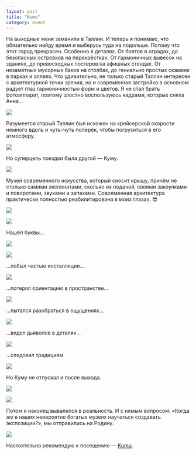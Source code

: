 ```yaml
---
layout: post
title: "Kumu"
category: event
---
```

На выходные меня заманили в Таллин. И теперь я понимаю, что обязательно найду время и выберусь туда на подольше. Потому что этот город прекрасен. Особенно в деталях. От болтов в оградах, до безопасных островков на перекрёстках. От гармоничных вывесок на зданиях, до превосходных постеров на афишных стендах. От незаметных мусорных баков на столбах, до гениально простых скамеек в парках и аллеях. Что удивительно, не только старый Таллин интересен с архитектурной точки зрения, но и современная застройка в основном радует глаз гармоничностью форм и цветов. Я не стал брать фотоаппарат, поэтому злостно воспользуюсь кадрами, которые сняла Анна...

![](https://pics.livejournal.com/quillcraft/pic/001sxpfa)

Разумеется старый Таллин был исхожен на крейсерской скорости немного вдоль и чуть-чуть поперёк, чтобы погрузиться в его атмосферу.

![](https://pics.livejournal.com/quillcraft/pic/001syzde)

Но суперцель поездки была другой — Куму.

![](https://pics.livejournal.com/quillcraft/pic/001sz2y3)

Музей современного искусства, который сносит крышу, причём не столько самими экспонатами, сколько их подачей, своими закоулками и поворотами, звуками и запахами. Современная архитектура практически полностью реабилитирована в моих глазах. 😎

![](https://pics.livejournal.com/quillcraft/pic/001t09k0)

![](https://pics.livejournal.com/quillcraft/pic/001t1cep)

Нашёл буквы...

![](https://pics.livejournal.com/quillcraft/pic/001t2g83)

![](https://pics.livejournal.com/quillcraft/pic/001t37er)

...побыл частью инсталляции...

![](https://pics.livejournal.com/quillcraft/pic/001t45w7)

...потерял ориентацию в пространстве...

![](https://pics.livejournal.com/quillcraft/pic/001t50df)

...пытался разобраться в ощущениях...

![](https://pics.livejournal.com/quillcraft/pic/001t6b8f)

...видел дьяволов в деталях...

![](https://pics.livejournal.com/quillcraft/pic/001t7kaq)

...следовал традициям.

![](https://pics.livejournal.com/quillcraft/pic/001t87g8)

Но Куму не отпускал и после выхода.

![](https://pics.livejournal.com/quillcraft/pic/001t9b9e)

![](https://pics.livejournal.com/quillcraft/pic/001takg8)

Потом я наконец вывалился в реальность. И с немым вопросом: «Когда же в наших невероятно богатых музеях научаться создавать экспозиции?», мы отправились на Родину.

![](https://pics.livejournal.com/quillcraft/pic/001tbdds)

Настоятельно рекомендую к посещению — [Kumu](https://www.kumu.ee/ru/).
